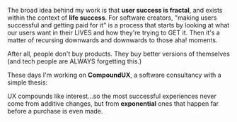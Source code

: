 The broad idea behind my work is that **user success is fractal**, and exists within the context of **life success**. For software creators, "making users successful and getting paid for it" is a process that starts by looking at what our users want in their LIVES and how they're trying to GET it. Then it's a matter of recursing downwards and downwards to those aha! moments.

After all, people don't buy products. They buy better versions of themselves (and tech people are ALWAYS forgetting this.)

These days I'm working on <b>CompoundUX</b>, a software consultancy with a simple thesis:

UX compounds like interest...so the most successful experiences never come from additive changes, but from <b>exponential</b> ones that happen far before a purchase is even made.




